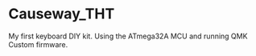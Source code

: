 # Causeway_THT
 My first keyboard DIY kit. Using the ATmega32A MCU and running QMK Custom firmware. 
